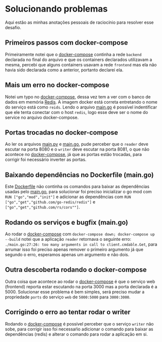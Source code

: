 # Solucionando problemas

Aqui estão as minhas anotações pessoais de raciocínio para resolver esse desafio.

## Primeiros passos com docker-compose

Primeiramente notei que o [docker-compose](./docker-compose.yaml) continha a rede `backend` declarada no final do arquivo e que os containers declarados utilizavam a mesma, percebi que alguns containers usavam a rede `frontend` mas ela não havia sido declarada como a anterior, portanto declarei ela.

## Mais um erro no docker-compose

Notei um typo no [docker-compose](./docker-compose.yaml), dessa vez tem a ver com o banco de dados em memória [Redis](https://redis.io/). A imagem docker está correta entretando o nome do serviço está como `reids`. Lendo o arquivo [main.go](./services/reader/main.go) é possível indentificar que ele tenta conectar com o host `redis`, logo esse deve ser o nome do service no arquivo docker-compose.

## Portas trocadas no docker-compose

Ao ler os arquivos [main.py](./services/writer/main.py) e [main.go](./services/reader/main.go), pude perceber que o `reader` deve escutar na porta 8080 e o `writer` deve escutar na porta 8081, o que não acontece no [docker-compose](./docker-compose.yaml), já que as portas estão trocadas, para corrigir foi necessário inverter as portas.

## Baixando dependências no Dockerfile (main.go)

Este [Dockerfile](./services/reader/Dockerfile) não continha os comandos para baixar as dependências usadas pelo [main.go](./services/reader/main.go), para solucionar foi preciso inicializar o go mod com `RUN ["go","mod","init"]` e adicionar as dependências com `RUN ["go","get","github.com/go-redis/redis"]` e `["go","get","github.com/rs/cors""]`.

## Rodando os serviços e bugfix (main.go)

Ao rodar o  [docker-compose](./docker-compose.yaml) com `docker-compose down; docker-compose up --build` notei que a aplicação `reader` retornava o seguinte erro: `./main.go:27:26: too many arguments in call to client.cmdable.Get`, para arrumar isso foi preciso apenas remover o primeiro argumento já que segundo o erro, esperamos apenas um argumento e não dois.

## Outra descoberta rodando o docker-compose

Outra coisa que acontece ao rodar o [docker-compose](docker-compose.yaml) é que o serviço web (frontend) reporta estar escutando na porta 3000 mas a porta declarada é a 5000. Solucionar esse problema é bem simples, será preciso mudar a propriedade `ports` do serviço `web` de `5000:5000` para `3000:3000`.

## Corrigindo o erro ao tentar rodar o writer

Rodando o [docker-compose](docker-compose.yaml) é possível perceber que o serviço `writer` não sobe, para corrigir isso foi necessaŕio adicionar o comando para baixar as dependências (redis) e alterar o comando para rodar a aplicação em si.
